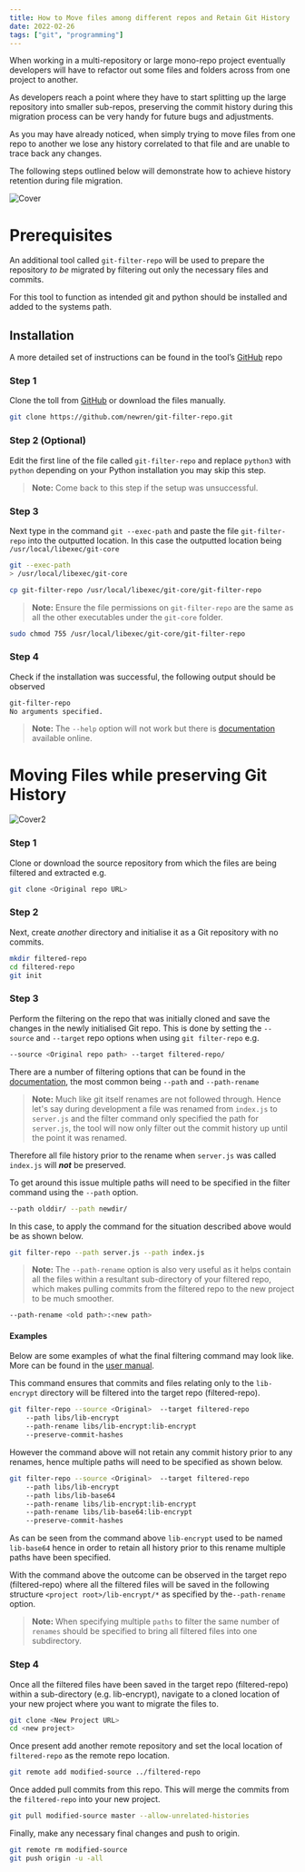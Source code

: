 ```yaml
---
title: How to Move files among different repos and Retain Git History
date: 2022-02-26
tags: ["git", "programming"]
---
```


When working in a multi-repository or large mono-repo project eventually developers will have to refactor out some files and folders across from one project to another.

As developers reach a point where they have to start splitting up the large repository into smaller sub-repos, preserving the commit history during this migration process can be very handy for future bugs and adjustments. 

As you may have already noticed, when simply trying to move files from one repo to another we lose any history correlated to that file and are unable to trace back any changes.

The following steps outlined below will demonstrate how to achieve history retention during file migration.

![Cover](https://images.unsplash.com/photo-1556075798-4825dfaaf498?ixlib=rb-1.2.1&ixid=MnwxMjA3fDB8MHxwaG90by1wYWdlfHx8fGVufDB8fHx8&auto=format&fit=crop&w=2076&q=80)

# Prerequisites

An additional tool called `git-filter-repo` will be used to prepare the repository *to be* migrated by filtering out only the necessary files and commits.

For this tool to function as intended git and python should be installed and added to the systems path.

## Installation

A more detailed set of instructions can be found in the tool’s [GitHub](https://github.com/newren/git-filter-repo.git) repo

### Step 1

Clone the toll from [GitHub](https://github.com/newren/git-filter-repo.git) or download the files manually.

```bash
git clone https://github.com/newren/git-filter-repo.git
```

### Step 2 (Optional)

Edit the first line of the file called `git-filter-repo` and replace `python3` with `python` depending on your Python installation you may skip this step.

> **Note:** Come back to this step if the setup was unsuccessful.
> 

### Step 3

Next type in the command `git --exec-path` and paste the file `git-filter-repo` into the outputted location. In this case the outputted location being `/usr/local/libexec/git-core`

```bash
git --exec-path
> /usr/local/libexec/git-core
```

```bash
cp git-filter-repo /usr/local/libexec/git-core/git-filter-repo
```

> **Note:** Ensure the file permissions on `git-filter-repo` are the same as all the other executables under the `git-core` folder.
>

```bash
sudo chmod 755 /usr/local/libexec/git-core/git-filter-repo
```

### Step 4

Check if the installation was successful, the following output should be observed

```bash
git-filter-repo
No arguments specified.
```

> **Note:** The `--help` option will not work but there is [documentation](https://htmlpreview.github.io/?https://github.com/newren/git-filter-repo/blob/docs/html/git-filter-repo.html) available online.
> 

# Moving Files while preserving Git History

![Cover2](https://images.unsplash.com/photo-1447069387593-a5de0862481e?ixlib=rb-1.2.1&ixid=MnwxMjA3fDB8MHxwaG90by1wYWdlfHx8fGVufDB8fHx8&auto=format&fit=crop&w=1469&q=80)

### Step 1

Clone or download the source repository from which the files are being filtered and extracted e.g.

```bash
git clone <Original repo URL>
```

### Step 2

Next, create *another* directory and initialise it as a Git repository with no commits. 

```bash
mkdir filtered-repo
cd filtered-repo
git init
```

### Step 3

Perform the filtering on the repo that was initially cloned and save the changes in the newly initialised Git repo. This is done by setting the `--source` and `--target` repo options when using `git filter-repo` e.g.

```bash
--source <Original repo path> --target filtered-repo/
```

There are a number of filtering options that can be found in the [documentation](https://htmlpreview.github.io/?https://github.com/newren/git-filter-repo/blob/docs/html/git-filter-repo.html), the most common being `--path` and `--path-rename`

> **Note:** Much like git itself renames are not followed through. Hence let's say during development a file was renamed from `index.js` to `server.js` and the filter command only specified the path for `server.js`, the tool will now only filter out the commit history up until the point it was renamed.
> 

Therefore all file history prior to the rename when `server.js` was called `index.js` will ***not*** be preserved.

To get around this issue multiple paths will need to be specified in the filter command using the `--path` option.

```bash
--path olddir/ --path newdir/
```

In this case, to apply the command for the situation described above would be as shown below.

```bash
git filter-repo --path server.js --path index.js
```

> **Note:** The `--path-rename` option is also very useful as it helps contain all the files within a resultant sub-directory of your filtered repo, which makes pulling commits from the filtered repo to the new project to be much smoother.
> 

```bash
--path-rename <old path>:<new path>
```

#### Examples

Below are some examples of what the final filtering command may look like. More can be found in the [user manual](https://htmlpreview.github.io/?https://github.com/newren/git-filter-repo/blob/docs/html/git-filter-repo.html). 

This command ensures that commits and files relating only to the `lib-encrypt` directory will be filtered into the target repo (filtered-repo).

```bash
git filter-repo --source <Original>  --target filtered-repo
    --path libs/lib-encrypt
    --path-rename libs/lib-encrypt:lib-encrypt
    --preserve-commit-hashes
```

However the command above will not retain any commit history prior to any renames, hence multiple paths will need to be specified as shown below.

```bash
git filter-repo --source <Original>  --target filtered-repo
    --path libs/lib-encrypt 
    --path libs/lib-base64 
    --path-rename libs/lib-encrypt:lib-encrypt
    --path-rename libs/lib-base64:lib-encrypt
    --preserve-commit-hashes
```

As can be seen from the command above `lib-encrypt` used to be named `lib-base64` hence in order to retain all history prior to this rename multiple paths have been specified.

With the command above the outcome can be observed in the target repo (filtered-repo) where all the filtered files will be saved in the following structure `<project root>/lib-encrypt/*` as specified by the`--path-rename` option.

> **Note:** When specifying multiple `paths` to filter the same number of `renames` should be specified to bring all filtered files into one subdirectory.
> 

### Step 4

Once all the filtered files have been saved in the target repo (filtered-repo) within a sub-directory (e.g. lib-encrypt), navigate to a cloned location of your new project where you want to migrate the files to.

```bash
git clone <New Project URL>
cd <new project>
```

Once present add another remote repository and set the local location of `filtered-repo` as the remote repo location.

```bash
git remote add modified-source ../filtered-repo
```

Once added pull commits from this repo. This will merge the commits from the `filtered-repo` into your new project.

```bash
git pull modified-source master --allow-unrelated-histories
```

Finally, make any necessary final changes and push to origin.

```bash
git remote rm modified-source
git push origin -u -all
```